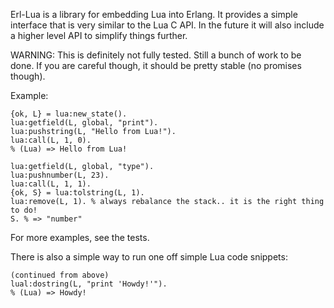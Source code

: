 Erl-Lua is a library for embedding Lua into Erlang. It provides a simple interface that is very similar to the Lua C API. In the future it will also include a higher level API to simplify things further.

WARNING: This is definitely not fully tested. Still a bunch of work to be done. If you are careful though, it should be pretty stable (no promises though).

Example:

    {ok, L} = lua:new_state().
    lua:getfield(L, global, "print").
    lua:pushstring(L, "Hello from Lua!").
    lua:call(L, 1, 0).
    % (Lua) => Hello from Lua!

    lua:getfield(L, global, "type").
    lua:pushnumber(L, 23).
    lua:call(L, 1, 1).
    {ok, S} = lua:tolstring(L, 1).
    lua:remove(L, 1). % always rebalance the stack.. it is the right thing to do!
    S. % => "number" 

For more examples, see the tests.

There is also a simple way to run one off simple Lua code snippets:

    (continued from above)
    lual:dostring(L, "print 'Howdy!'").
    % (Lua) => Howdy!